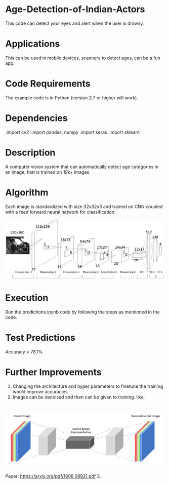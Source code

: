 # Age-Detection-of-Indian-Actors

This code can detect your eyes and alert when the user is drowsy.

# Applications
This can be used in mobile devices, scanners to detect ages, can be a fun app.

# Code Requirements
The example code is in Python (version 2.7 or higher will work).

# Dependencies
.import cv2
.import pandas, numpy
.import keras
.import sklearn

# Description
A computer vision system that can automatically detect age categories in an image, that is trained on 19k+ images.

# Algorithm
Each image is standardized with size 32x32x3 and trained on CNN coupled with a feed forward neural network for classification.

<img src="cnn01.png">

# Execution
Run the predictions.ipynb code by following the steps as mentioned in the code.

# Test Predictions
Accuracy = 78.1%

# Further Improvements
1. Changing the architecture and hyper parameters to finetune the training would improve accuracies.
2. Images can be denoised and then can be given to training. like,
# <img src="denoise_images01.png">

Paper: https://arxiv.org/pdf/1606.08921.pdf
3. 
